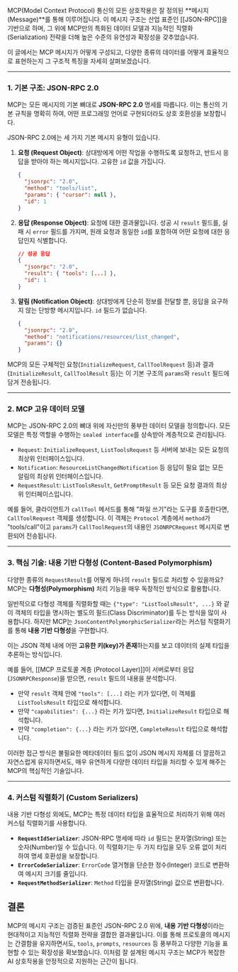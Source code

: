 MCP(Model Context Protocol) 통신의 모든 상호작용은 잘 정의된 **메시지(Message)**를 통해 이루어집니다. 이 메시지 구조는 산업 표준인 [[JSON-RPC]]을 기반으로 하며, 그 위에 MCP만의 특화된 데이터 모델과 지능적인 직렬화(Serialization) 전략을 더해 높은 수준의 유연성과 확장성을 갖추었습니다.

이 글에서는 MCP 메시지가 어떻게 구성되고, 다양한 종류의 데이터를 어떻게 효율적으로 표현하는지 그 구조적 특징을 자세히 살펴보겠습니다.

---

### 1. 기본 구조: JSON-RPC 2.0

MCP는 모든 메시지의 기본 뼈대로 **JSON-RPC 2.0** 명세를 따릅니다. 이는 통신의 기본 규칙을 명확히 하여, 어떤 프로그래밍 언어로 구현되더라도 상호 호환성을 보장합니다.

JSON-RPC 2.0에는 세 가지 기본 메시지 유형이 있습니다.

1. **요청 (Request Object)**: 상대방에게 어떤 작업을 수행하도록 요청하고, 반드시 응답을 받아야 하는 메시지입니다. 고유한 `id` 값을 가집니다.
    
    ```json
    {
      "jsonrpc": "2.0",
      "method": "tools/list",
      "params": { "cursor": null },
      "id": 1
    }
    ```
    
2. **응답 (Response Object)**: 요청에 대한 결과물입니다. 성공 시 `result` 필드를, 실패 시 `error` 필드를 가지며, 원래 요청과 동일한 `id`를 포함하여 어떤 요청에 대한 응답인지 식별합니다.
    
    
    ```json
    // 성공 응답
    {
      "jsonrpc": "2.0",
      "result": { "tools": [...] },
      "id": 1
    }
    ```
    
3. **알림 (Notification Object)**: 상대방에게 단순히 정보를 전달할 뿐, 응답을 요구하지 않는 단방향 메시지입니다. `id` 필드가 없습니다.
    
    ```json
    {
      "jsonrpc": "2.0",
      "method": "notifications/resources/list_changed",
      "params": {}
    }
    ```
    

MCP의 모든 구체적인 요청(`InitializeRequest`, `CallToolRequest` 등)과 결과(`InitializeResult`, `CallToolResult` 등)는 이 기본 구조의 `params`와 `result` 필드에 담겨 전송됩니다.

---

### 2. MCP 고유 데이터 모델

MCP는 JSON-RPC 2.0의 뼈대 위에 자신만의 풍부한 데이터 모델을 정의합니다. 모든 모델은 특정 역할을 수행하는 `sealed interface`를 상속받아 계층적으로 관리됩니다.

- `Request`: `InitializeRequest`, `ListToolsRequest` 등 서버에 보내는 모든 요청의 최상위 인터페이스입니다.
- `Notification`: `ResourceListChangedNotification` 등 응답이 필요 없는 모든 알림의 최상위 인터페이스입니다.
- `RequestResult`: `ListToolsResult`, `GetPromptResult` 등 모든 요청 결과의 최상위 인터페이스입니다.

예를 들어, 클라이언트가 `callTool` 메서드를 통해 "파일 쓰기"라는 도구를 호출한다면, `CallToolRequest` 객체를 생성합니다. 이 객체는 `Protocol` 계층에서 `method`가 "tools/call"이고 `params`가 `CallToolRequest`의 내용인 `JSONRPCRequest` 메시지로 변환되어 전송됩니다.

---

### 3. 핵심 기술: 내용 기반 다형성 (Content-Based Polymorphism)

다양한 종류의 `RequestResult`를 어떻게 하나의 `result` 필드로 처리할 수 있을까요? MCP는 **다형성(Polymorphism)** 처리 기능을 매우 독창적인 방식으로 활용합니다.

일반적으로 다형성 객체를 직렬화할 때는 `{"type": "ListToolsResult", ...}` 와 같이 객체의 타입을 명시하는 별도의 필드(Class Discriminator)를 두는 방식을 많이 사용합니다. 하지만 MCP는 `JsonContentPolymorphicSerializer`라는 커스텀 직렬화기를 통해 **내용 기반 다형성**을 구현합니다.

이는 JSON 객체 내에 어떤 **고유한 키(key)가 존재**하는지를 보고 데이터의 실제 타입을 추론하는 방식입니다.

예를 들어, [[MCP 프로토콜 계층 (Protocol Layer)]]이 서버로부터 응답(`JSONRPCResponse`)을 받으면, `result` 필드의 내용을 분석합니다.

- 만약 `result` 객체 안에 `"tools": [...]` 라는 키가 있다면, 이 객체를 `ListToolsResult` 타입으로 해석합니다.
- 만약 `"capabilities": {...}` 라는 키가 있다면, `InitializeResult` 타입으로 해석합니다.
- 만약 `"completion": {...}` 라는 키가 있다면, `CompleteResult` 타입으로 해석합니다.

이러한 접근 방식은 불필요한 메타데이터 필드 없이 JSON 메시지 자체를 더 깔끔하고 자연스럽게 유지하면서도, 매우 유연하게 다양한 데이터 타입을 처리할 수 있게 해주는 MCP의 핵심적인 기술입니다.

---

### 4. 커스텀 직렬화기 (Custom Serializers)

내용 기반 다형성 외에도, MCP는 특정 데이터 타입을 효율적으로 처리하기 위해 여러 커스텀 직렬화기를 사용합니다.

- **`RequestIdSerializer`**: JSON-RPC 명세에 따라 `id` 필드는 문자열(String) 또는 숫자(Number)일 수 있습니다. 이 직렬화기는 두 가지 타입을 모두 오류 없이 처리하여 명세 호환성을 보장합니다.
- **`ErrorCodeSerializer`**: `ErrorCode` 열거형을 단순한 정수(Integer) 코드로 변환하여 메시지 크기를 줄입니다.
- **`RequestMethodSerializer`**: `Method` 타입을 문자열(String) 값으로 변환합니다.

## 결론

MCP의 메시지 구조는 검증된 표준인 JSON-RPC 2.0 위에, **내용 기반 다형성**이라는 현대적이고 지능적인 직렬화 전략을 결합한 결과물입니다. 이를 통해 프로토콜의 메시지는 간결함을 유지하면서도, `tools`, `prompts`, `resources` 등 풍부하고 다양한 기능을 표현할 수 있는 확장성을 확보했습니다. 이처럼 잘 설계된 메시지 구조는 MCP가 복잡한 AI 상호작용을 안정적으로 지원하는 근간이 됩니다.